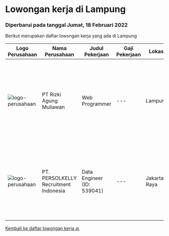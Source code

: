 
  # Lowongan kerja di Lampung

  ### Diperbarui pada tanggal Jumat, 18 Februari 2022

  Berikut merupakan daftar lowongan kerja yang ada di Lampung

  |Logo Perusahaan | Nama Perusahaan | Judul Pekerjaan | Gaji Pekerjaan | Lokasi | Deskripsi | Tanggal diunggah | Pranala |
  | -------------- | --------------- | --------------- | --------- | --------- | -------------- | ------- | ----------- |
  |![logo-perusahaan](https://us.123rf.com/450wm/pavelstasevich/pavelstasevich1811/pavelstasevich181101027/112815900-stock-vector-no-image-available-icon-flat-vector.jpg?ver=6)|PT Rizki Agung Muliawan|Web Programmer|---|Lampung|Deskripsi pekerjaan : Membuat dan mengelola Website Memperbaharui fitur Web Persyaratan : Aktif, berjiwa muda dan semangat Menguasai PHP/Laravel...|Kamis, 27 Januari 2022|https://www.jobstreet.co.id/id/job/web-programmer-3772590?token=0~ea0f6dba-b18d-4092-925d-d45b74fda5f7&sectionRank=1&jobId=jobstreet-id-job-3772590|
|![logo-perusahaan](https://image-service-cdn.seek.com.au/a778cc2d537d275f0abc3d64068f14c4c640057e/ee4dce1061f3f616224767ad58cb2fc751b8d2dc)|PT. PERSOLKELLY Recruitment Indonesia|Data Engineer (ID: 539041)|---|Jakarta Raya|PERSOLKELLY Indonesia is currently assisting one of our clients; working in Information Technology Services companies and looking for several...|Jumat, 21 Januari 2022|https://www.jobstreet.co.id/id/job/data-engineer-id%3A-539041-3764885?token=0~ea0f6dba-b18d-4092-925d-d45b74fda5f7&sectionRank=2&jobId=jobstreet-id-job-3764885|


  [Kembali ke daftar lowongan kerja 🔙](../README.md#daftar-lowongan-kerja)
  